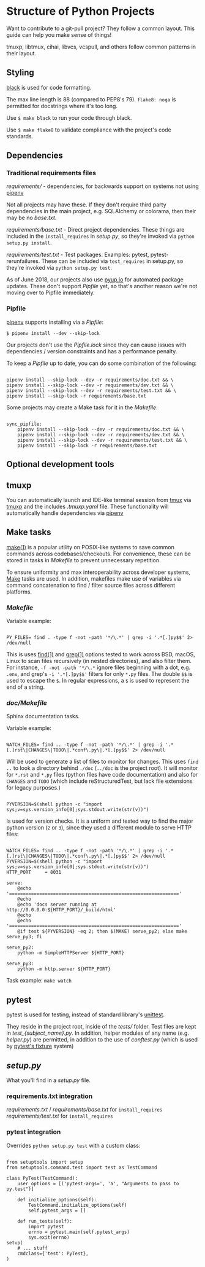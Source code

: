 # Structure of Python Projects

Want to contribute to a git-pull project? They follow a common layout.
This guide can help you make sense of things!

tmuxp, libtmux, cihai, libvcs, vcspull, and others follow
common patterns in their layout.

## Styling

[black][black] is used for code formatting.

The max line length is 88 (compared to PEP8's 79). `flake8: noqa` is
permitted for docstrings where it's too long.

Use `$ make black` to run your code through black.

Use `$ make flake8` to validate compliance with the project's code
standards.

[black]: https://github.com/ambv/black

## Dependencies

### Traditional requirements files

*requirements/* - dependencies, for backwards support on systems
not using [pipenv][pipenv]

Not all projects may have these. If they don't require third party
dependencies in the main project, e.g. SQLAlchemy or colorama, then
their may be no *base.txt*.

*requirements/base.txt* - Direct project dependencies. These things
are included in the `install_requires` in *setup.py*, so they're
invoked via `python setup.py install`.

*requirements/test.txt* - Test packages. Examples: pytest,
pytest-rerunfailures. These can be included via `test_requires`
in setup.py, so they're invoked via `python setup.py test`.

As of June 2018, our projects also use [pyup.io][pyup.io] for automated
package updates. These don't support *Pipfile* yet, so that's
another reason we're not moving over to Pipfile immediately.

### Pipfile

[pipenv][pipenv] supports installing via a *Pipfile*:

```
$ pipenv install --dev --skip-lock
```

Our projects don't use the *Pipfile.lock* since they can cause
issues with dependencies / version constraints and has a performance
penalty.

To keep a *Pipfile* up to date, you can do some combination of
the following:

```{code-block} sh

pipenv install --skip-lock --dev -r requirements/doc.txt && \
pipenv install --skip-lock --dev -r requirements/dev.txt && \
pipenv install --skip-lock --dev -r requirements/test.txt && \
pipenv install --skip-lock -r requirements/base.txt

```

Some projects may create a Make task for it in the *Makefile*:

```{code-block} make

sync_pipfile:
    pipenv install --skip-lock --dev -r requirements/doc.txt && \
    pipenv install --skip-lock --dev -r requirements/dev.txt && \
    pipenv install --skip-lock --dev -r requirements/test.txt && \
    pipenv install --skip-lock -r requirements/base.txt

```

## Optional development tools

## tmuxp

You can automatically launch and IDE-like terminal session from [tmux][tmux]
via [tmuxp][tmuxp] and the includes *.tmuxp.yaml* file. These functionality
will automatically handle dependencies via [pipenv][pipenv]

## Make tasks

[make(1)][make(1)] is a popular utility on POSIX-like systems to save common
commands across codebases/checkouts. For convenience, these can be
stored in tasks in *Makefile* to prevent unnecessary repetition.

To ensure uniformity and max interoperability across developer systems, [Make][make]
tasks are used. In addition, makefiles make use of variables via command
concatenation to find / filter source files across different platforms.

### *Makefile*

Variable example:

```{code-block} make

PY_FILES= find . -type f -not -path '*/\.*' | grep -i '.*[.]py$$' 2> /dev/null

```

This is uses [find(1)][find(1)] and [grep(1)][grep(1)] options tested to work across BSD, macOS,
Linux to scan files recursively (in nested directories), and also filter them.
For instance, `-f -not -path '*/\.*` ignore files beginning with a dot, e.g.
`.env`, and grep's `-i '.*[.]py$$'` filters for only `*.py` files. The
double `$$` is used to escape the `$`. In regular expressions, a `$` is
used to represent the end of a string.

### *doc/Makefile*

Sphinx documentation tasks.

Variable example:

```{code-block} make

WATCH_FILES= find .. -type f -not -path '*/\.*' | grep -i '.*[.]rst\|CHANGES\|TODO\|.*conf\.py\|.*[.]py$$' 2> /dev/null

```

Will be used to generate a list of files to monitor for changes. This uses
`find ..` to look a directory behind `./doc` (`../doc` is the project root).
It will monitor for `*.rst` and `*.py` files (python files have code
documentation) and also for `CHANGES` and `TODO` (which include
reStructuredTest, but lack file extensions for legacy purposes.)

```{code-block} make

PYVERSION=$(shell python -c "import sys;v=sys.version_info[0];sys.stdout.write(str(v))")

```

Is used for version checks. It is a uniform and tested way to find the
major python version (`2` or `3`), since they used a different module
to serve HTTP files:

```{code-block} make

WATCH_FILES= find .. -type f -not -path '*/\.*' | grep -i '.*[.]rst\|CHANGES\|TODO\|.*conf\.py\|.*[.]py$$' 2> /dev/null
PYVERSION=$(shell python -c "import sys;v=sys.version_info[0];sys.stdout.write(str(v))")
HTTP_PORT     = 8031

serve:
    @echo '=============================================================='
    @echo
    @echo 'docs server running at http://0.0.0.0:${HTTP_PORT}/_build/html'
    @echo
    @echo '=============================================================='
    @if test ${PYVERSION} -eq 2; then $(MAKE) serve_py2; else make serve_py3; fi

serve_py2:
    python -m SimpleHTTPServer ${HTTP_PORT}

serve_py3:
    python -m http.server ${HTTP_PORT}

```

Task example: `make watch`

## pytest

pytest is used for testing, instead of standard library's [unittest][unittest].

They reside in the project root, inside of the *tests/* folder. Test
files are kept in *test_{subject_name}.py*. In addition, helper modules
of any name (e.g. *helper.py*) are permitted, in addition to the use
of *conftest.py* (which is used by [pytest's fixture][pytest's fixture] system)

## *setup.py*

What you'll find in a *setup.py* file.

### requirements.txt integration

*requirements.txt* / *requirements/base.txt* for `install_requires`
*requirements/test.txt* for `install_requires`

### pytest integration

Overrides `python setup.py test` with a custom class:

```{code-block} python

from setuptools import setup
from setuptools.command.test import test as TestCommand

class PyTest(TestCommand):
    user_options = [('pytest-args=', 'a', "Arguments to pass to py.test")]

    def initialize_options(self):
        TestCommand.initialize_options(self)
        self.pytest_args = []

    def run_tests(self):
        import pytest
        errno = pytest.main(self.pytest_args)
        sys.exit(errno)
setup(
    # ... stuff
    cmdclass={'test': PyTest},
)

```

[pipenv]: https://docs.pipenv.org/

[make]: https://en.wikipedia.org/wiki/Make_(software)

[pytest]: https://pytest.org

[unittest]: https://docs.python.org/3/library/unittest.html

[tmux]: https://github.com/tmux/tmux/wiki

[tmuxp]: https://tmuxp.git-pull.com

[make(1)]: https://linux.die.net/man/1/make

[find(1)]: https://linux.die.net/man/1/find

[grep(1)]: https://linux.die.net/man/1/grep

[pytest's fixture]: https://docs.pytest.org/en/latest/fixture.html

[pyup.io]: https://pyup.io/


